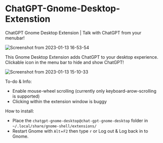 # ChatGPT-Gnome-Desktop-Extenstion


ChatGPT Gnome Desktop Extension | Talk with ChatGPT from your menubar!

![Screenshot from 2023-01-13 16-53-54](https://user-images.githubusercontent.com/21268783/212362417-1e06b82e-8abd-400a-9659-ba25611cd3ae.png)

This Gnome Desktop Extension adds ChatGPT to your desktop experience. Clickable icon in the menu bar to hide and show ChatGPT!

![Screenshot from 2023-01-13 15-10-33](https://user-images.githubusercontent.com/21268783/212339570-3b56fd40-da79-4ef0-8373-fe6eb7a91d44.png)

To-do & Info:

- Enable mouse-wheel scrolling (currently only keyboard-arow-scrolling is supported)
- Clicking within the extension window is buggy

How to install:

- Place the `chatgpt-gnome-desktop@chat-gpt-gnome-desktop` folder in `~/.local/share/gnome-shell/extensions/`
- Restart Gnome with `Alt`+`F2` then type `r` or Log out & Log back in to Gnome.
